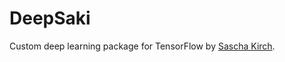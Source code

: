 # DeepSaki

Custom deep learning package for TensorFlow by [Sascha Kirch](https://sascha-kirch.github.io/).
